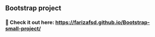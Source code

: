 ## Bootstrap project

### 🧐 Check it out here: https://farizafsd.github.io/Bootstrap-small-project/
